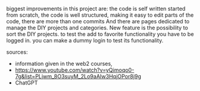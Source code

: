 biggest improvements in this project are: the code is self written started from scratch, the code is well structured, making it easy to edit parts of the code, there are more than one commits And
 there are pages dedicated to manage the DIY projects and categories.
New feature is the possibility to sort the DIY projects.
 to test the add to favorite functionality you have to be logged in. you can make a dummy login to test its functionality.

 sources:

 - information given in the web2 courses,
 - https://www.youtube.com/watch?v=yQimoqo0-7g&list=PLjwm_8O3suyM_2Lo9aAIw3HqjOPor8j9g
 - ChatGPT



